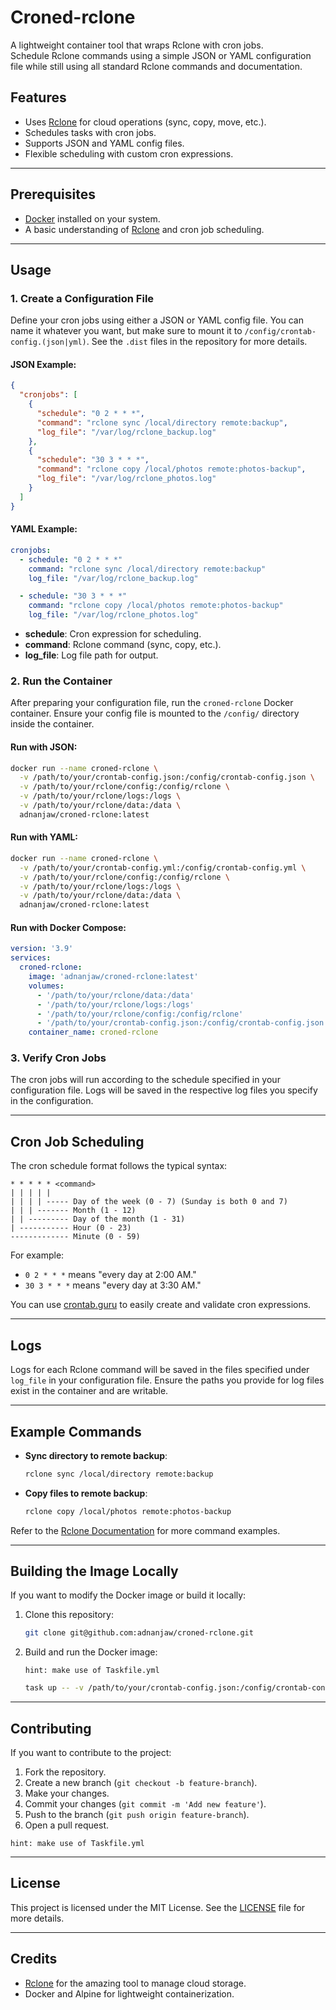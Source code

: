 # Croned-rclone

A lightweight container tool that wraps Rclone with cron jobs.  
Schedule Rclone commands using a simple JSON or YAML configuration file while still using all standard Rclone commands and documentation.

## Features

- Uses [Rclone](https://rclone.org/) for cloud operations (sync, copy, move, etc.).
- Schedules tasks with cron jobs.
- Supports JSON and YAML config files.
- Flexible scheduling with custom cron expressions.

---

## Prerequisites

- [Docker](https://docs.docker.com/get-docker/) installed on your system.
- A basic understanding of [Rclone](https://rclone.org/) and cron job scheduling.

---

## Usage

### 1. Create a Configuration File

Define your cron jobs using either a JSON or YAML config file. You can name it whatever you want, but make sure to mount it to `/config/crontab-config.(json|yml)`. See the `.dist` files in the repository for more details.

#### JSON Example:

```json
{
  "cronjobs": [
    {
      "schedule": "0 2 * * *",
      "command": "rclone sync /local/directory remote:backup",
      "log_file": "/var/log/rclone_backup.log"
    },
    {
      "schedule": "30 3 * * *",
      "command": "rclone copy /local/photos remote:photos-backup",
      "log_file": "/var/log/rclone_photos.log"
    }
  ]
}
```

#### YAML Example:

```yaml
cronjobs:
  - schedule: "0 2 * * *"
    command: "rclone sync /local/directory remote:backup"
    log_file: "/var/log/rclone_backup.log"

  - schedule: "30 3 * * *"
    command: "rclone copy /local/photos remote:photos-backup"
    log_file: "/var/log/rclone_photos.log"
```

- **schedule**: Cron expression for scheduling.
- **command**: Rclone command (sync, copy, etc.).
- **log_file**: Log file path for output.

### 2. Run the Container

After preparing your configuration file, run the `croned-rclone` Docker container. Ensure your config file is mounted to the `/config/` directory inside the container.

#### Run with JSON:
```bash
docker run --name croned-rclone \
  -v /path/to/your/crontab-config.json:/config/crontab-config.json \
  -v /path/to/your/rclone/config:/config/rclone \
  -v /path/to/your/rclone/logs:/logs \
  -v /path/to/your/rclone/data:/data \
  adnanjaw/croned-rclone:latest
```

#### Run with YAML:
```bash
docker run --name croned-rclone \
  -v /path/to/your/crontab-config.yml:/config/crontab-config.yml \
  -v /path/to/your/rclone/config:/config/rclone \
  -v /path/to/your/rclone/logs:/logs \
  -v /path/to/your/rclone/data:/data \
  adnanjaw/croned-rclone:latest
```

#### Run with Docker Compose:
```yaml
version: '3.9'
services:
  croned-rclone:
    image: 'adnanjaw/croned-rclone:latest'
    volumes:
      - '/path/to/your/rclone/data:/data'
      - '/path/to/your/rclone/logs:/logs'
      - '/path/to/your/rclone/config:/config/rclone'
      - '/path/to/your/crontab-config.json:/config/crontab-config.json'
    container_name: croned-rclone
```

### 3. Verify Cron Jobs

The cron jobs will run according to the schedule specified in your configuration file. Logs will be saved in the respective log files you specify in the configuration.

---

## Cron Job Scheduling

The cron schedule format follows the typical syntax:

```
* * * * * <command>
| | | | |
| | | | ----- Day of the week (0 - 7) (Sunday is both 0 and 7)
| | | ------- Month (1 - 12)
| | --------- Day of the month (1 - 31)
| ----------- Hour (0 - 23)
------------- Minute (0 - 59)
```

For example:

- `0 2 * * *` means "every day at 2:00 AM."
- `30 3 * * *` means "every day at 3:30 AM."

You can use [crontab.guru](https://crontab.guru/) to easily create and validate cron expressions.

---

## Logs

Logs for each Rclone command will be saved in the files specified under `log_file` in your configuration file. Ensure the paths you provide for log files exist in the container and are writable.

---

## Example Commands

- **Sync directory to remote backup**:
  ```bash
  rclone sync /local/directory remote:backup
  ```

- **Copy files to remote backup**:
  ```bash
  rclone copy /local/photos remote:photos-backup
  ```

Refer to the [Rclone Documentation](https://rclone.org/docs/) for more command examples.

---

## Building the Image Locally

If you want to modify the Docker image or build it locally:

1. Clone this repository:
   ```bash
   git clone git@github.com:adnanjaw/croned-rclone.git
   ```

2. Build and run the Docker image:
   ```text
   hint: make use of Taskfile.yml
   ```

   ```bash
   task up -- -v /path/to/your/crontab-config.json:/config/crontab-config.json
   ```

---

## Contributing

If you want to contribute to the project:

1. Fork the repository.
2. Create a new branch (`git checkout -b feature-branch`).
3. Make your changes.
4. Commit your changes (`git commit -m 'Add new feature'`).
5. Push to the branch (`git push origin feature-branch`).
6. Open a pull request.

```text
hint: make use of Taskfile.yml
```

---

## License

This project is licensed under the MIT License. See the [LICENSE](LICENSE) file for more details.

---

## Credits

- [Rclone](https://rclone.org/) for the amazing tool to manage cloud storage.
- Docker and Alpine for lightweight containerization.